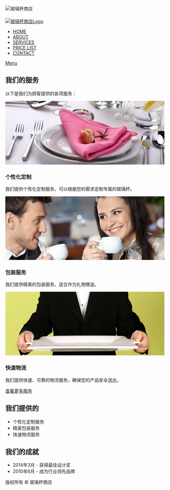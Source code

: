 <!DOCTYPE HTML>
<html>
<head>
  <title>我们的服务</title>
  <meta http-equiv="Content-Type" content="text/html; charset=utf-8" />
  <meta name="viewport" content="width=device-width, initial-scale=1, maximum-scale=1">
  <link href="css/style.css" rel="stylesheet" type="text/css"  media="all" />
  <link href='http://fonts.googleapis.com/css?family=Open+Sans' rel='stylesheet' type='text/css'>
  <script type="text/javascript" src="js/jquery-1.9.0.min.js"></script>
  <script type="text/javascript" src="js/menu.js"></script> 
 </head>
<body>
    <!----start-header----->
     <div class="header_img">
       <img src="images/glass-header.jpg" alt="玻璃杯商店" />
         <div class="wrap">
            <div class="header">	        	
            		<div class="logo">
                        <a href="index.html"><img src="images/glass-logo.jpg" alt="玻璃杯商店Logo" style="margin-top: 20px;"></a>
                  </div>
          	       <div class="menu">
				      <nav class="clearfix">
						<ul class="clearfix">
							      <li><a href="index.html">HOME</a></li>
								  <li><a href="about.html">ABOUT</a></li>
								  <li  class="active"><a href="services.html">SERVICES</a></li>
								  <li><a href="Price.html">PRICE LIST</a></li>
								  <li><a href="contact.html">CONTACT</a></li>	
						 </ul>
						<a href="#" id="pull">Menu</a>
					  </nav>
                  </div>                 
             </div>
          </div>
       </div>
   <!----End-header----->
            <!---start-content---->
         <div class="wrap">
           <div class="content">				   
              <div class="section group">
                     <div class="cont span_2_of_3 services_desc">
                       <h2>我们的服务</h2>
            			   <p>以下是我们为顾客提供的各项服务：</p>
                           <div class="image group">
                               <div class="grid images_3_of_1">
                                <img src="images/service-img1.jpg" alt="服务图片1">
                                </div>
                                    <div class="grid span_2_of_1">
                                        <h3>个性化定制</h3>
                                            <p>我们提供个性化定制服务，可以根据您的需求定制专属的玻璃杯。</p>
                               		</div>
              				 </div>
              				 <div class="image group">
                               <div class="grid images_3_of_1">
                                <img src="images/service-img2.jpg" alt="服务图片2">
                                </div>
                                    <div class="grid span_2_of_1">
                                        <h3>包装服务</h3>
                                            <p>我们提供精美的包装服务，适合作为礼物赠送。</p>
                               		</div>
              				 </div>
              				 <div class="image group">
                               <div class="grid images_3_of_1">
                                <img src="images/service-img3.jpg" alt="服务图片3">
                                </div>
                                    <div class="grid span_2_of_1">
                                        <h3>快速物流</h3>
                                            <p>我们提供快速、可靠的物流服务，确保您的产品安全送达。</p>
                               		</div>
              				 </div>
              				 <div class="read_more"><a href="#">查看更多服务</a></div>
                      </div>
                      <div class="lsidebar sidebar offers_list">
                         <h2>我们提供的</h2>
                     		<ul>
          						<li>个性化定制服务</li>
          						<li>精美包装服务</li>
          						<li>快速物流服务</li>
          						<!-- 更多服务... -->
          					</ul>
          				<div class="archives">
          					<h2>我们的成就</h2>
          					 <ul>
          						<li>2014年3月 - 获得最佳设计奖</li>
          						<li>2010年6月 - 成为行业领先品牌</li>
          						<!-- 更多成就... -->
          					</ul>
                        </div>				
           		   </div> 
              </div>		
                </div>
            </div>
        </div>		   			
  <!---End-content---->
<!---start-footer---->		 
      <div class="copy-right">
        <p>版权所有 &copy; 玻璃杯商店</p>
      </div>
        
